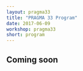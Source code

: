 ```yaml
---
layout: pragma33
title: "PRAGMA 33 Program"
date: 2017-06-09
workshop: pragma33
short: program
---
```

## Coming soon
